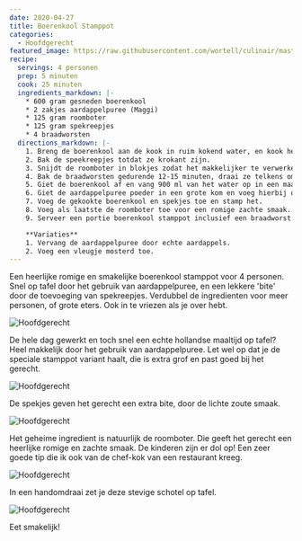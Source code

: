 ```yaml
---
date: 2020-04-27
title: Boerenkool Stamppot
categories:
  - Hoofdgerecht
featured_image: https://raw.githubusercontent.com/wortell/culinair/master/fotos/boerenkool/boerenkool-stamppot.JPG
recipe:
  servings: 4 personen
  prep: 5 minuten
  cook: 25 minuten
  ingredients_markdown: |-
    * 600 gram gesneden boerenkool 
    * 2 zakjes aardappelpuree (Maggi)
    * 125 gram roomboter
    * 125 gram spekreepjes
    * 4 braadworsten
  directions_markdown: |-
    1. Breng de boerenkool aan de kook in ruim kokend water, en kook het gedurende 20 minuten.
    2. Bak de speekreepjes totdat ze krokant zijn.
    3. Snijdt de roomboter in blokjes zodat het makkelijker te verwerken is.
    4. Bak de braadworsten gedurende 12-15 minuten, draai ze telkens om en om.
    5. Giet de boerenkool af en vang 900 ml van het water op in een maatbeker.
    6. Giet de aardappelpuree poeder in een grote kom en voeg hierbij de 900 ml (heet) water. Klop het tot het water verdwenen is en de aardappelpuree al het vocht heeft opgenomen.
    7. Voeg de gekookte boerenkool en spekjes toe en stamp het.
    8. Voeg als laatste de roomboter toe voor een romige zachte smaak.
    9. Serveer een portie boerenkool stamppot inclusief een braadworst.

    **Variaties**
    1. Vervang de aardappelpuree door echte aardappels.
    2. Voeg een vleugje mosterd toe.
---
```

Een heerlijke romige en smakelijke boerenkool stamppot voor 4 personen. Snel op tafel door het gebruik van aardappelpuree, en een lekkere 'bite' door de toevoeging van spekreepjes. Verdubbel de ingredienten voor meer personen, of grote eters. Ook in te vriezen als je over hebt.

![Hoofdgerecht](https://raw.githubusercontent.com/wortell/culinair/master/fotos/boerenkool/ingredienten.JPG)

De hele dag gewerkt en toch snel een echte hollandse maaltijd op tafel? Heel makkelijk door het gebruik van aardappelpuree. Let wel op dat je de speciale stamppot variant haalt, die is extra grof en past goed bij het gerecht.

![Hoofdgerecht](https://raw.githubusercontent.com/wortell/culinair/master/fotos/boerenkool/aardappelpuree.JPG)

De spekjes geven het gerecht een extra bite, door de lichte zoute smaak.

![Hoofdgerecht](https://raw.githubusercontent.com/wortell/culinair/master/fotos/boerenkool/spekjes.JPG)

Het geheime ingredient is natuurlijk de roomboter. Die geeft het gerecht een heerlijke romige en zachte smaak. De kinderen zijn er dol op! Een zeer goede tip die ik ook van de chef-kok van een restaurant kreeg.

![Hoofdgerecht](https://raw.githubusercontent.com/wortell/culinair/master/fotos/boerenkool/roomboter.JPG)

In een handomdraai zet je deze stevige schotel op tafel. 

![Hoofdgerecht](https://raw.githubusercontent.com/wortell/culinair/master/fotos/boerenkool/boerenkool-stamppot.JPG)

Eet smakelijk!